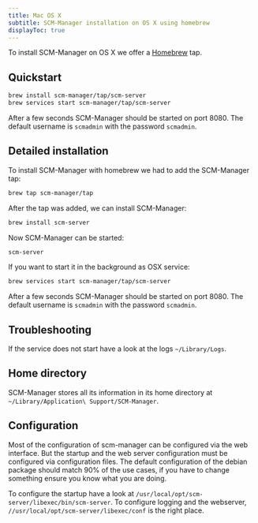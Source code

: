```yaml
---
title: Mac OS X
subtitle: SCM-Manager installation on OS X using homebrew
displayToc: true
---
```


To install SCM-Manager on OS X we offer a [Homebrew](https://brew.sh/) tap.

## Quickstart

```bash
brew install scm-manager/tap/scm-server
brew services start scm-manager/tap/scm-server
```

After a few seconds SCM-Manager should be started on port 8080.
The default username is `scmadmin` with the password `scmadmin`.

## Detailed installation

To install SCM-Manager with homebrew we had to add the SCM-Manager tap:

```bash
brew tap scm-manager/tap
```

After the tap was added, we can install SCM-Manager:

```bash
brew install scm-server
```

Now SCM-Manager can be started:

```bash
scm-server
```

If you want to start it in the background as OSX service:

```bash
brew services start scm-manager/tap/scm-server
```

After a few seconds SCM-Manager should be started on port 8080.
The default username is `scmadmin` with the password `scmadmin`.

## Troubleshooting

If the service does not start have a look at the logs `~/Library/Logs`.

## Home directory

SCM-Manager stores all its information in its home directory at `~/Library/Application\ Support/SCM-Manager`.

## Configuration

Most of the configuration of scm-manager can be configured via the web interface.
But the startup and the web server configuration must be configured via configuration files.
The default configuration of the debian package should match 90% of the use cases,
if you have to change something ensure you know what you are doing.

To configure the startup have a look at `/usr/local/opt/scm-server/libexec/bin/scm-server`.
To configure logging and the webserver, `//usr/local/opt/scm-server/libexec/conf` is the right place.
